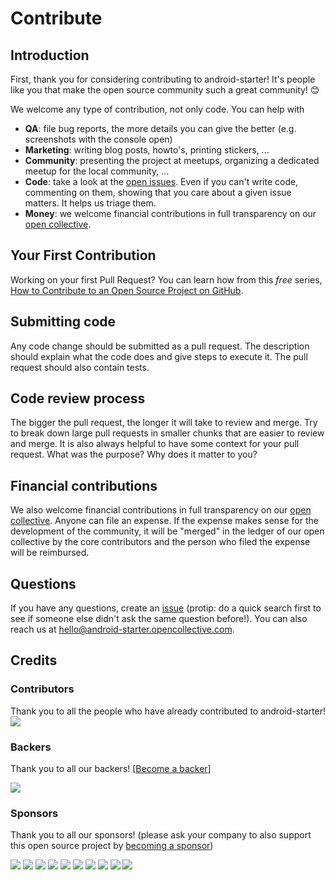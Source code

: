 # Contribute

## Introduction

First, thank you for considering contributing to android-starter! It's people like you that make the open source community such a great community! 😊

We welcome any type of contribution, not only code. You can help with 
- **QA**: file bug reports, the more details you can give the better (e.g. screenshots with the console open)
- **Marketing**: writing blog posts, howto's, printing stickers, ...
- **Community**: presenting the project at meetups, organizing a dedicated meetup for the local community, ...
- **Code**: take a look at the [open issues](issues). Even if you can't write code, commenting on them, showing that you care about a given issue matters. It helps us triage them.
- **Money**: we welcome financial contributions in full transparency on our [open collective](https://opencollective.com/android-starter).

## Your First Contribution

Working on your first Pull Request? You can learn how from this *free* series, [How to Contribute to an Open Source Project on GitHub](https://egghead.io/series/how-to-contribute-to-an-open-source-project-on-github).

## Submitting code

Any code change should be submitted as a pull request. The description should explain what the code does and give steps to execute it. The pull request should also contain tests.

## Code review process

The bigger the pull request, the longer it will take to review and merge. Try to break down large pull requests in smaller chunks that are easier to review and merge.
It is also always helpful to have some context for your pull request. What was the purpose? Why does it matter to you?

## Financial contributions

We also welcome financial contributions in full transparency on our [open collective](https://opencollective.com/android-starter).
Anyone can file an expense. If the expense makes sense for the development of the community, it will be "merged" in the ledger of our open collective by the core contributors and the person who filed the expense will be reimbursed.

## Questions

If you have any questions, create an [issue](issue) (protip: do a quick search first to see if someone else didn't ask the same question before!).
You can also reach us at hello@android-starter.opencollective.com.

## Credits

### Contributors

Thank you to all the people who have already contributed to android-starter!
<a href="graphs/contributors"><img src="https://opencollective.com/android-starter/contributors.svg?width=890" /></a>


### Backers

Thank you to all our backers! [[Become a backer](https://opencollective.com/android-starter#backer)]

<a href="https://opencollective.com/android-starter#backers" target="_blank"><img src="https://opencollective.com/android-starter/backers.svg?width=890"></a>


### Sponsors

Thank you to all our sponsors! (please ask your company to also support this open source project by [becoming a sponsor](https://opencollective.com/android-starter#sponsor))

<a href="https://opencollective.com/android-starter/sponsor/0/website" target="_blank"><img src="https://opencollective.com/android-starter/sponsor/0/avatar.svg"></a>
<a href="https://opencollective.com/android-starter/sponsor/1/website" target="_blank"><img src="https://opencollective.com/android-starter/sponsor/1/avatar.svg"></a>
<a href="https://opencollective.com/android-starter/sponsor/2/website" target="_blank"><img src="https://opencollective.com/android-starter/sponsor/2/avatar.svg"></a>
<a href="https://opencollective.com/android-starter/sponsor/3/website" target="_blank"><img src="https://opencollective.com/android-starter/sponsor/3/avatar.svg"></a>
<a href="https://opencollective.com/android-starter/sponsor/4/website" target="_blank"><img src="https://opencollective.com/android-starter/sponsor/4/avatar.svg"></a>
<a href="https://opencollective.com/android-starter/sponsor/5/website" target="_blank"><img src="https://opencollective.com/android-starter/sponsor/5/avatar.svg"></a>
<a href="https://opencollective.com/android-starter/sponsor/6/website" target="_blank"><img src="https://opencollective.com/android-starter/sponsor/6/avatar.svg"></a>
<a href="https://opencollective.com/android-starter/sponsor/7/website" target="_blank"><img src="https://opencollective.com/android-starter/sponsor/7/avatar.svg"></a>
<a href="https://opencollective.com/android-starter/sponsor/8/website" target="_blank"><img src="https://opencollective.com/android-starter/sponsor/8/avatar.svg"></a>
<a href="https://opencollective.com/android-starter/sponsor/9/website" target="_blank"><img src="https://opencollective.com/android-starter/sponsor/9/avatar.svg"></a>

<!-- This `CONTRIBUTING.md` is based on @nayafia's template https://github.com/nayafia/contributing-template -->